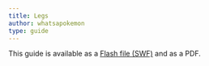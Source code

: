 ```yaml
---
title: Legs
author: whatsapokemon
type: guide
---
```

This guide is available as a [Flash file (SWF)](https://www.deviantart.com/whatsapokemon/art/Drawing-Ponies-with-Whatsapokemon-Legs-346413189) and as <a :href="LegsPDF">a PDF</a>.

<script setup lang="ts">
import LegsPDF from './part2_legs.pdf'
</script>